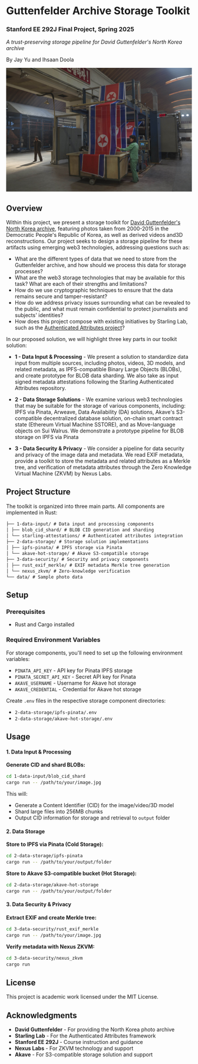 # Guttenfelder Archive Storage Toolkit

### Stanford EE 292J Final Project, Spring 2025

*A trust-preserving storage pipeline for David Guttenfelder's North Korea archive*

By Jay Yu and Ihsaan Doola


![Cover Image](data/06_2015_RF_Guttenfelder_00004.JPG)


## Overview

Within this project, we present a storage toolkit for [David Guttenfelder's North Korea archive](https://www.davidguttenfelder.com/inside-the-cult-of-kim-1), featuring photos taken from 2000-2015 in the Democratic People's Republic of Korea, as well as derived videos and3D reconstructions. Our project seeks to design a storage pipeline for these artifacts using emerging web3 technologies, addressing questions such as:

* What are the different types of data that we need to store from the Guttenfelder archive, and how should we process this data for storage processes?  
* What are the web3 storage technologies that may be available for this task? What are each of their strengths and limitations?  
* How do we use cryptographic techniques to ensure that the data remains secure and tamper-resistant?  
* How do we address privacy issues surrounding what can be revealed to the public, and what must remain confidential to protect journalists and subjects' identities?  
* How does this project compose with existing initiatives by Starling Lab, such as the [Authenticated Attributes project](https://github.com/starlinglab/authenticated-attributes)?

In our proposed solution, we will highlight three key parts in our toolkit solution:

* **1 - Data Input & Processing** - We present a solution to standardize data input from multiple sources, including photos, videos, 3D models, and related metadata, as IPFS-compatible Binary Large Objects (BLOBs), and create prototype for BLOB data sharding. We also take as input signed metadata attestations following the Starling Authenticated Attributes repository.  
    
* **2 - Data Storage Solutions** - We examine various web3 technologies that may be suitable for the storage of various components, including: IPFS via Pinata, Arweave, Data Availability (DA) solutions, Akave's S3-compatible decentralized database solution, on-chain smart contract state (Ethereum Virtual Machine SSTORE), and as Move-language objects on Sui Walrus. We demonstrate a prototype pipeline for BLOB storage on IPFS via Pinata

* **3 - Data Security & Privacy** - We consider a pipeline for data security and privacy of the image data and metadata. We read EXIF metadata, provide a toolkit to store the metadata and related attributes as a Merkle tree, and verification of metadata attributes through the Zero Knowledge Virtual Machine (ZKVM) by Nexus Labs.

## Project Structure

The toolkit is organized into three main parts. All components are implemented in Rust:
```
├── 1-data-input/ # Data input and processing components
│ ├── blob_cid_shard/ # BLOB CID generation and sharding
│ └── starling-attestations/ # Authenticated attributes integration
├── 2-data-storage/ # Storage solution implementations
│ ├── ipfs-pinata/ # IPFS storage via Pinata
│ └── akave-hot-storage/ # Akave S3-compatible storage
├── 3-data-security/ # Security and privacy components
│ ├── rust_exif_merkle/ # EXIF metadata Merkle tree generation
│ └── nexus_zkvm/ # Zero-knowledge verification
└── data/ # Sample photo data
```

## Setup

### Prerequisites
- Rust and Cargo installed

### Required Environment Variables

For storage components, you'll need to set up the following environment variables:

- `PINATA_API_KEY` - API key for Pinata IPFS storage
- `PINATA_SECRET_API_KEY` - Secret API key for Pinata
- `AKAVE_USERNAME` - Username for Akave hot storage
- `AKAVE_CREDENTIAL` - Credential for Akave hot storage

Create `.env` files in the respective storage component directories:
- `2-data-storage/ipfs-pinata/.env`
- `2-data-storage/akave-hot-storage/.env`

## Usage

#### 1. Data Input & Processing

**Generate CID and shard BLOBs:**
```bash
cd 1-data-input/blob_cid_shard
cargo run -- /path/to/your/image.jpg
```

This will:
- Generate a Content Identifier (CID) for the image/video/3D model
- Shard large files into 256MB chunks
- Output CID information for storage and retrieval to `output` folder

#### 2. Data Storage

**Store to IPFS via Pinata (Cold Storage):**
```bash
cd 2-data-storage/ipfs-pinata
cargo run -- /path/to/your/output/folder
```

**Store to Akave S3-compatible bucket (Hot Storage):**
```bash
cd 2-data-storage/akave-hot-storage
cargo run -- /path/to/your/output/folder
```

#### 3. Data Security & Privacy

**Extract EXIF and create Merkle tree:**
```bash
cd 3-data-security/rust_exif_merkle
cargo run -- /path/to/your/image.jpg
```

**Verify metadata with Nexus ZKVM:**
```bash
cd 3-data-security/nexus_zkvm
cargo run
```

## License

This project is academic work licensed under the MIT License.

## Acknowledgments

- **David Guttenfelder** - For providing the North Korea photo archive
- **Starling Lab** - For the Authenticated Attributes framework
- **Stanford EE 292J** - Course instruction and guidance
- **Nexus Labs** - For ZKVM technology and support
- **Akave** - For S3-compatible storage solution and support